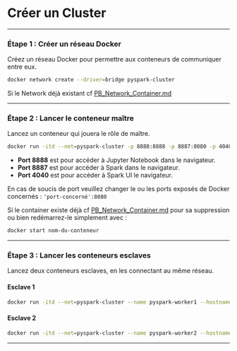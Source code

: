 # Créer un Cluster

---

### Étape 1 : Créer un réseau Docker
Créez un réseau Docker pour permettre aux conteneurs de communiquer entre eux.

```bash
docker network create --driver=bridge pyspark-cluster
```
Si le Network déjà existant cf [PB_Network_Container.md](./PB_Network_Container.md)

---

### Étape 2 : Lancer le conteneur maître
Lancez un conteneur qui jouera le rôle de maître.

```bash
docker run -itd --net=pyspark-cluster -p 8888:8888 -p 8887:8080 -p 4040:4040 --name pyspark-master --hostname pyspark-master my-jupyter-pyspark
```

- **Port 8888** est pour accéder à Jupyter Notebook dans le navigateur.
- **Port 8887** est pour accéder à Spark dans le navigateur.
- **Port 4040** est pour accéder à Spark UI le navigateur.

 En cas de soucis de port veuillez changer le ou les ports exposés de Docker concernés : `'port-concerné':8080`
 
 Si le container existe déjà cf [PB_Network_Container.md](./PB_Network_Container.md) pour sa suppression ou bien redémarrez-le simplement avec :
   ```bash
   docker start nom-du-conteneur
   ```

---

### Étape 3 : Lancer les conteneurs esclaves
Lancez deux conteneurs esclaves, en les connectant au même réseau.

#### Esclave 1
```bash
docker run -itd --net=pyspark-cluster --name pyspark-worker1 --hostname pyspark-worker1 my-jupyter-pyspark
```

#### Esclave 2
```bash
docker run -itd --net=pyspark-cluster --name pyspark-worker2 --hostname pyspark-worker2 my-jupyter-pyspark
```
---